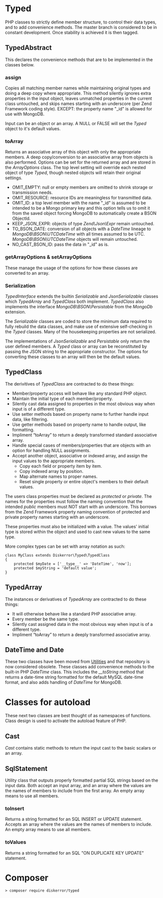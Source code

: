# Typed
PHP classes to strictly define member structure, to control their data types, and to add convenience methods. The master branch is considered to be in constant development. Once stability is achieved it is then tagged.

## TypedAbstract
This declares the convenience methods that are to be implemented in the classes below.

### assign
Copies all matching member names while maintaining original types and doing a deep copy where appropriate. This method silently ignores extra properties in the input object, leaves unmatched properties in the current class untouched, and skips names starting with an underscore (per Zend Framework coding style). EXCEPT: the property name "_id" is allowed for use with MongoDB.

Input can be an object or an array. A NULL or FALSE will set the *Typed* object to it's default values.

### toArray
Returns an associative array of this object with only the appropriate members. A deep copy/conversion to an associative array from objects is also performed. Options can be set for the returned array and are stored in the *ArrayOptions* class. The top level setting will override each nested object of type *Typed*, though nested objects will retain their original settings.

* OMIT\_EMPTY: null or empty members are omitted to shrink storage or transmission needs.
* OMIT\_RESOURCE: resource IDs are meaningless for transmitted data.
* OMIT\_ID: a top level member with the name "\_id" is assumed to be intended to be a Mongo primary key and this option tells us to omit it from the saved object forcing MongoDB to automatically create a BSON ObjectId.
* KEEP\_JSON\_EXPR: objects of type *Zend\Json\Expr* remain untouched.
* TO\_BSON\_DATE: conversion of all objects with a *DateTime* lineage to *MongoDB\BSON\UTCDateTime* with all times assumed to be UTC. *MongoDB\BSON\UTCDateTime* objects will remain untouched.
* NO\_CAST\_BSON\_ID: pass the data in "\_id" as is.

### getArrayOptions & setArrayOptions
These manage the usage of the options for how these classes are converted to an array.

### Serialization

*TypedInterface* extends the builtin *Serializable* and *JsonSerializable* classes which *TypedArray* and *TypedClass* both implement. *TypedClass* also implements the interface *MongoDB\BSON\Persistable* from the _MongoDb_ extension.

The *Serializable* classes are coded to store the minimum data required to fully rebuild the data classes, and make use of extensive self-checking in the *Typed* classes. Many of the housekeeping properties are not serialized.

The implementations of *JsonSerializable* and *Persistable* only return the user defined members. A *Typed* class or array can be reconstituted by passing the JSON string to the appropriate constructor. The options for converting these classes to an array will then be the default values.

## TypedClass
The derivitives of *TypedClass* are contracted to do these things:
* Member/property access will behave like any standard PHP object.
* Maintain the initial type of each member/property.
* Silently cast data assigned to properties in the most obvious way when input is of a different type.
* Use setter methods based on property name to further handle input data, like filtering.
* Use getter methods based on property name to handle output, like formatting.
* Impliment “toArray” to return a deeply transformed standard associative array.
* Handle special cases of members/properties that are objects with an option for handling NULL assignments.
* Accept another object, associative or indexed array, and assign the input values to the appropriate members.
  * Copy each field or property item by item.
  * Copy indexed array by position.
  * Map alternate names to proper names.
  * Reset single property or entire object's members to their default values.

The users class properties must be declared as *protected* or *private*. The names for the properties must follow the naming convention that the intended *public* members must NOT start with an underscore. This borrows from the Zend Framework property naming convention of protected and private property names starting with an underscore.

These properties must also be initialized with a value. The values' initial type is stored within the object and used to cast new values to the same type.

More complex types can be set with array notation as such:
```
class MyClass extends Diskerror\Typed\TypedClass
{
    protected $myDate = ['__type__' => 'DateTime', 'now'];
    protected $myString = 'default value';
}
```

## TypedArray
The instances or derivatives of *TypedArray* are contracted to do these things:
* It will otherwise behave like a standard PHP associative array.
* Every member be the same type.
* Silently cast assigned data in the most obvious way when input is of a different type.
* Impliment “toArray” to return a deeply transformed associative array.

## DateTime and Date
These two classes have been moved from [Utilities](https://github.com/diskerror/Utilities) and that repository is now considered obsolete. These classes add convenience methods to the built-in PHP *DateTime* class. This includes the *__toString* method that returns a date-time string formatted for the default MySQL date-time format, and also adds handling of *DateTime* for MongoDB.

# Classes for autoload
These next two classes are best thought of as namespaces of functions. Class design is used to activate the autoload feature of PHP.

## Cast
*Cast* contains static methods to return the input cast to the basic scalars or an array.

## SqlStatement
Utility class that outputs properly formatted partial SQL strings based on the input data. Both accept an input array, and an array where the values are the names of members to include from the first array. An empty array means to use all members.
### toInsert
Returns a string formatted for an SQL INSERT or UPDATE statement.
Accepts an array where the values are the names of members to include. An empty array means to use all members.
### toValues
Returns a string formatted for an SQL "ON DUPLICATE KEY UPDATE" statement.


# Composer
```
> composer require diskerror/typed
```
